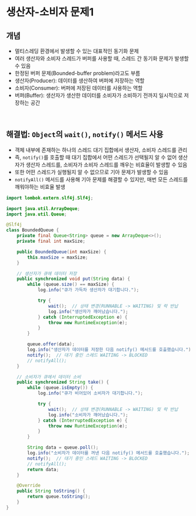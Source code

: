 # 생산자-소비자 문제1

## 개념
- 멀티스레딩 환경에서 발생할 수 있는 대표적인 동기화 문제
- 여러 생산자와 소비자 스레드가 버퍼를 사용할 때, 스레드 간 동기화 문제가 발생할 수 있음
- 한정된 버퍼 문제(Bounded-buffer problem)라고도 부름
- 생산자(Producer): 데이터를 생산하여 버퍼에 저장하는 역할
- 소비자(Consumer): 버퍼에 저장된 데이터를 사용하는 역할
- 버퍼(Buffer): 생산자가 생산한 데이터를 소비자가 소비하기 전까지 일시적으로 저장하는 공간

<br>

## 해결법: `Object`의 `wait()`, `notify()` 메서드 사용
- 객체 내부에 존재하는 하나의 스레드 대기 집합에서 생산자, 소비자 스레드를 관리
- 즉, `notify()`를 호출할 때 대기 집합에서 어떤 스레드가 선택될지 알 수 없어 생산자가 생산자 스레드를, 소비자가 소비자 스레드를 깨우는 비효율이 발생할 수 있음
- 또한 어떤 스레드가 실행될지 알 수 없으므로 기아 문제가 발생할 수 있음
- `notifyAll()` 메서드를 사용해 기아 문제를 해결할 수 있지만, 매번 모든 스레드를 깨워야하는 비효율 발생

```java
import lombok.extern.slf4j.Slf4j;

import java.util.ArrayDeque;
import java.util.Queue;

@Slf4j
class BoundedQueue {
    private final Queue<String> queue = new ArrayDeque<>();
    private final int maxSize;

    public BoundedQueue(int maxSize) {
        this.maxSize = maxSize;
    }

    // 생산자가 큐에 데이터 저장
    public synchronized void put(String data) {
        while (queue.size() == maxSize) {
            log.info("큐가 가득차 생산자가 대기합니다.");

            try {
                wait();  // 상태 변경(RUNNABLE -> WAITING) 및 락 반납
                log.info("생산자가 깨어났습니다.");
            } catch (InterruptedException e) {
                throw new RuntimeException(e);
            }
        }

        queue.offer(data);
        log.info("생산자가 데이터를 저장한 다음 notify() 메서드를 호출했습니다.");
        notify();  // 대기 중인 스레드 WAITING -> BLOCKED
        // notifyAll();
    }

    // 소비자가 큐에서 데이터 소비
    public synchronized String take() {
        while (queue.isEmpty()) {
            log.info("큐가 비어있어 소비자가 대기합니다.");

            try {
                wait();  // 상태 변경(RUNNABLE -> WAITING) 및 락 반납
                log.info("소비자가 깨어났습니다.");
            } catch (InterruptedException e) {
                throw new RuntimeException(e);
            }
        }

        String data = queue.poll();
        log.info("소비자가 데이터를 꺼낸 다음 notify() 메서드를 호출했습니다.");
        notify();  // 대기 중인 스레드 WAITING -> BLOCKED
        // notifyAll();
        return data;
    }

    @Override
    public String toString() {
        return queue.toString();
    }
}
```